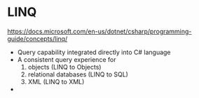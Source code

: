 # LINQ
https://docs.microsoft.com/en-us/dotnet/csharp/programming-guide/concepts/linq/
- Query capability integrated directly into C# language
- A consistent query experience for
  1. objects (LINQ to Objects)
  2. relational databases (LINQ to SQL)
  3. XML (LINQ to XML)
- 
